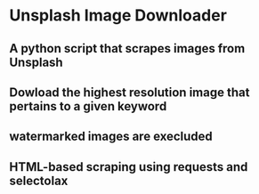 # Unsplash Image Downloader

## A python script that scrapes images from Unsplash

## Dowload the highest resolution image that pertains to a given keyword

## watermarked images are execluded

## HTML-based scraping using requests and selectolax

